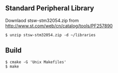 ## Standard Peripheral Library

Downlaod stsw-stm32054.zip from http://www.st.com/web/cn/catalog/tools/PF257890

    $ unzip stsw-stm32054.zip -d ~/libraries

## Build

    $ cmake -G 'Unix Makefiles'
    $ make

